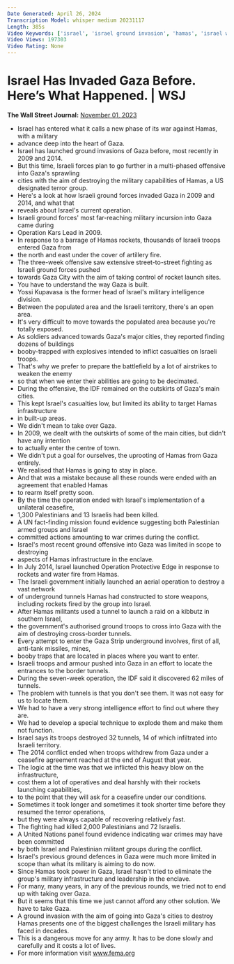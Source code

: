 ```yaml
---
Date Generated: April 26, 2024
Transcription Model: whisper medium 20231117
Length: 385s
Video Keywords: ['israel', 'israel ground invasion', 'hamas', 'israel war', 'israel hamas war', 'war in israel', 'gaza news', 'gaza city', 'gaza strip', 'israeli ground forces', 'hamas news', 'ground invasion', 'idf', 'israel 2009 gaza', 'israel 2014 war', 'israel 2014 gaza', 'operation cast lead', 'street fighting', 'yossi kuperwasser', 'israeli troops', 'airstrikes', 'gaza tunnels', 'israeli defense force', 'hamas infrastructure', 'palestinian enclave', 'palestine', 'ceasefire', 'war crime', 'operation protective edge', 'kibbutz israel', 'wonews']
Video Views: 197303
Video Rating: None
---
```


# Israel Has Invaded Gaza Before. Here’s What Happened. | WSJ
**The Wall Street Journal:** [November 01, 2023](https://www.youtube.com/watch?v=ctN9vd0RgLs)
*  Israel has entered what it calls a new phase of its war against Hamas, with a military
*  advance deep into the heart of Gaza.
*  Israel has launched ground invasions of Gaza before, most recently in 2009 and 2014.
*  But this time, Israeli forces plan to go further in a multi-phased offensive into Gaza's sprawling
*  cities with the aim of destroying the military capabilities of Hamas, a US designated terror group.
*  Here's a look at how Israeli ground forces invaded Gaza in 2009 and 2014, and what that
*  reveals about Israel's current operation.
*  Israeli ground forces' most far-reaching military incursion into Gaza came during
*  Operation Kars Lead in 2009.
*  In response to a barrage of Hamas rockets, thousands of Israeli troops entered Gaza from
*  the north and east under the cover of artillery fire.
*  The three-week offensive saw extensive street-to-street fighting as Israeli ground forces pushed
*  towards Gaza City with the aim of taking control of rocket launch sites.
*  You have to understand the way Gaza is built.
*  Yossi Kupavasa is the former head of Israel's military intelligence division.
*  Between the populated area and the Israeli territory, there's an open area.
*  It's very difficult to move towards the populated area because you're totally exposed.
*  As soldiers advanced towards Gaza's major cities, they reported finding dozens of buildings
*  booby-trapped with explosives intended to inflict casualties on Israeli troops.
*  That's why we prefer to prepare the battlefield by a lot of airstrikes to weaken the enemy
*  so that when we enter their abilities are going to be decimated.
*  During the offensive, the IDF remained on the outskirts of Gaza's main cities.
*  This kept Israel's casualties low, but limited its ability to target Hamas infrastructure
*  in built-up areas.
*  We didn't mean to take over Gaza.
*  In 2009, we dealt with the outskirts of some of the main cities, but didn't have any intention
*  to actually enter the centre of town.
*  We didn't put a goal for ourselves, the uprooting of Hamas from Gaza entirely.
*  We realised that Hamas is going to stay in place.
*  And that was a mistake because all these rounds were ended with an agreement that enabled Hamas
*  to rearm itself pretty soon.
*  By the time the operation ended with Israel's implementation of a unilateral ceasefire,
*  1,300 Palestinians and 13 Israelis had been killed.
*  A UN fact-finding mission found evidence suggesting both Palestinian armed groups and Israel
*  committed actions amounting to war crimes during the conflict.
*  Israel's most recent ground offensive into Gaza was limited in scope to destroying
*  aspects of Hamas infrastructure in the enclave.
*  In July 2014, Israel launched Operation Protective Edge in response to rockets and water fire from Hamas.
*  The Israeli government initially launched an aerial operation to destroy a vast network
*  of underground tunnels Hamas had constructed to store weapons, including rockets fired by the group into Israel.
*  After Hamas militants used a tunnel to launch a raid on a kibbutz in southern Israel,
*  the government's authorised ground troops to cross into Gaza with the aim of destroying cross-border tunnels.
*  Every attempt to enter the Gaza Strip underground involves, first of all, anti-tank missiles, mines,
*  booby traps that are located in places where you want to enter.
*  Israeli troops and armour pushed into Gaza in an effort to locate the entrances to the border tunnels.
*  During the seven-week operation, the IDF said it discovered 62 miles of tunnels.
*  The problem with tunnels is that you don't see them. It was not easy for us to locate them.
*  We had to have a very strong intelligence effort to find out where they are.
*  We had to develop a special technique to explode them and make them not function.
*  Israel says its troops destroyed 32 tunnels, 14 of which infiltrated into Israeli territory.
*  The 2014 conflict ended when troops withdrew from Gaza under a ceasefire agreement reached at the end of August that year.
*  The logic at the time was that we inflicted this heavy blow on the infrastructure,
*  cost them a lot of operatives and deal harshly with their rockets launching capabilities,
*  to the point that they will ask for a ceasefire under our conditions.
*  Sometimes it took longer and sometimes it took shorter time before they resumed the terror operations,
*  but they were always capable of recovering relatively fast.
*  The fighting had killed 2,000 Palestinians and 72 Israelis.
*  A United Nations panel found evidence indicating war crimes may have been committed
*  by both Israel and Palestinian militant groups during the conflict.
*  Israel's previous ground defences in Gaza were much more limited in scope than what its military is aiming to do now.
*  Since Hamas took power in Gaza, Israel hasn't tried to eliminate the group's military infrastructure and leadership in the enclave.
*  For many, many years, in any of the previous rounds, we tried not to end up with taking over Gaza.
*  But it seems that this time we just cannot afford any other solution. We have to take Gaza.
*  A ground invasion with the aim of going into Gaza's cities to destroy Hamas presents one of the biggest challenges the Israeli military has faced in decades.
*  This is a dangerous move for any army. It has to be done slowly and carefully and it costs a lot of lives.
*  For more information visit www.fema.org

